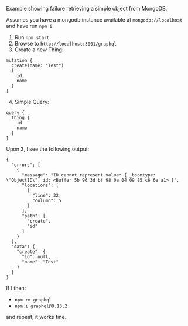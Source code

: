 Example showing failure retrieving a simple object from MongoDB.

Assumes you have a mongodb instance available at `mongodb://localhost` and have run `npm i`

1. Run `npm start`
2. Browse to `http://localhost:3001/graphql`
3. Create a new Thing:

```
mutation {
  create(name: "Test")
  {
    id,
    name
  }
}
```

4. Simple Query:

```
query {
  thing {
    id
    name
  }
}
```

Upon 3, I see the following output:

```
{
  "errors": [
    {
      "message": "ID cannot represent value: { _bsontype: \"ObjectID\", id: <Buffer 5b 96 3d bf 98 0a 04 09 85 c6 6e a1> }",
      "locations": [
        {
          "line": 32,
          "column": 5
        }
      ],
      "path": [
        "create",
        "id"
      ]
    }
  ],
  "data": {
    "create": {
      "id": null,
      "name": "Test"
    }
  }
}
```

If I then:

- `npm rm graphql`
- `npm i graphql@0.13.2`

and repeat, it works fine.
